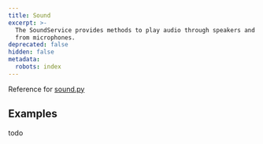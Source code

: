 ```yaml
---
title: Sound
excerpt: >-
  The SoundService provides methods to play audio through speakers and record
  from microphones.
deprecated: false
hidden: false
metadata:
  robots: index
---
```

Reference for [sound.py](https://github.com/kscalelabs/kos/blob/master/kos-py/pykos/services/sound.py)

## Examples

todo